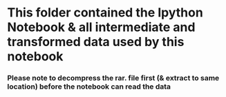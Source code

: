 
# This folder contained the Ipython Notebook & all intermediate and transformed data used by this notebook

### Please note to decompress the rar. file first (& extract to same location) before the notebook can read the data
